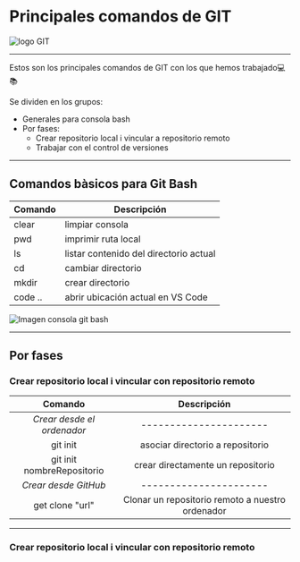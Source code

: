 # Principales comandos de GIT
![logo GIT](https://upload.wikimedia.org/wikipedia/commons/thumb/e/e0/Git-logo.svg/768px-Git-logo.svg.png)


***
Estos son los principales comandos de GIT con los que hemos trabajado💻📚  
    
Se dividen en los grupos:
- Generales para consola bash
- Por fases:
  - Crear repositorio local i vincular a repositorio remoto
  - Trabajar con el control de versiones
*** 


## Comandos bàsicos para Git Bash
| **Comando** | **Descripción**                        |
|-------------|----------------------------------------|
| clear       |             limpiar consola            |
| pwd         | imprimir ruta local                    |
| ls          | listar contenido del directorio actual |
| cd          | cambiar directorio                     |
| mkdir       | crear directorio                       |
| code ..     | abrir ubicación actual en VS Code      |        

![Imagen consola git bash](https://res.cloudinary.com/vishnupadmanabhan/image/upload/v1491753329/git/original.jpg)
*** 


## Por fases    
### Crear repositorio local i vincular con repositorio remoto
| **Comando**                | **Descripción**                                  |
|:--------------------------:|:------------------------------------------------:|
| _Crear desde el ordenador_ | ----------------------                           |
| git init                   | asociar directorio a repositorio                 |
| git init nombreRepositorio | crear directamente un repositorio                |
| _Crear desde GitHub_       | ----------------------                           |
| get clone "url"            | Clonar un repositorio remoto a nuestro ordenador |
***

### Crear repositorio local i vincular con repositorio remoto